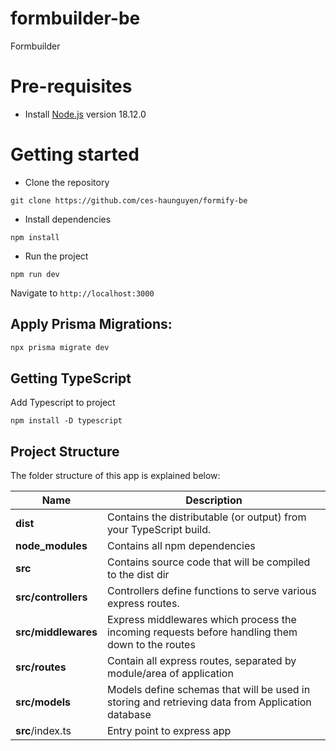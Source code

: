 # formbuilder-be

Formbuilder

# Pre-requisites

- Install [Node.js](https://nodejs.org/en/) version 18.12.0

# Getting started

- Clone the repository

```
git clone https://github.com/ces-haunguyen/formify-be
```

- Install dependencies

```
npm install
```

- Run the project

```
npm run dev
```

Navigate to `http://localhost:3000`

## Apply Prisma Migrations:

```bash
npx prisma migrate dev
```

## Getting TypeScript

Add Typescript to project

```
npm install -D typescript
```

## Project Structure

The folder structure of this app is explained below:

| Name                | Description                                                                                      |
| ------------------- | ------------------------------------------------------------------------------------------------ |
| **dist**            | Contains the distributable (or output) from your TypeScript build.                               |
| **node_modules**    | Contains all npm dependencies                                                                    |
| **src**             | Contains source code that will be compiled to the dist dir                                       |
| **src/controllers** | Controllers define functions to serve various express routes.                                    |
| **src/middlewares** | Express middlewares which process the incoming requests before handling them down to the routes  |
| **src/routes**      | Contain all express routes, separated by module/area of application                              |
| **src/models**      | Models define schemas that will be used in storing and retrieving data from Application database |
| **src**/index.ts    | Entry point to express app                                                                       |
